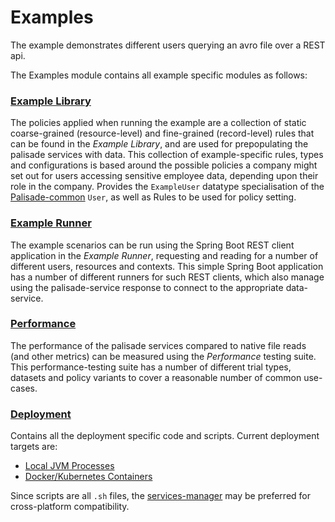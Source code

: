 <!--
 Copyright 2018-2021 Crown Copyright

 Licensed under the Apache License, Version 2.0 (the "License");
 you may not use this file except in compliance with the License.
 You may obtain a copy of the License at

     http://www.apache.org/licenses/LICENSE-2.0

 Unless required by applicable law or agreed to in writing, software
 distributed under the License is distributed on an "AS IS" BASIS,
 WITHOUT WARRANTIES OR CONDITIONS OF ANY KIND, either express or implied.
 See the License for the specific language governing permissions and
 limitations under the License.
-->
# Examples

The example demonstrates different users querying an avro file over a REST api.

The Examples module contains all example specific modules as follows:

### [Example Library](example-library/README.md)
The policies applied when running the example are a collection of static coarse-grained (resource-level) and fine-grained (record-level) rules that can be found in the *Example Library*, and are used for prepopulating the palisade services with data.
This collection of example-specific rules, types and configurations is based around the possible policies a company might set out for users accessing sensitive employee data, depending upon their role in the company.
Provides the `ExampleUser` datatype specialisation of the [Palisade-common](https://github.com/gchq/Palisade-common) `User`, as well as Rules to be used for policy setting.

### [Example Runner](example-runner/README.md)
The example scenarios can be run using the Spring Boot REST client application in the *Example Runner*, requesting and reading for a number of different users, resources and contexts.
This simple Spring Boot application has a number of different runners for such REST clients, which also manage using the palisade-service response to connect to the appropriate data-service.

### [Performance](performance/README.md)
The performance of the palisade services compared to native file reads (and other metrics) can be measured using the *Performance* testing suite.
This performance-testing suite has a number of different trial types, datasets and policy variants to cover a reasonable number of common use-cases.

### [Deployment](deployment)
Contains all the deployment specific code and scripts. Current deployment targets are:
* [Local JVM Processes](./deployment/local-jvm/README.md)
* [Docker/Kubernetes Containers](./deployment/local-k8s/README.md)

Since scripts are all `.sh` files, the [services-manager](https://github.com/gchq/Palisade-services/blob/develop/services-manager/README.md) may be preferred for cross-platform compatibility.
